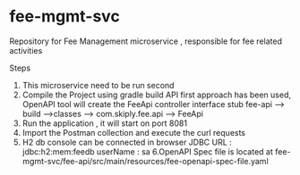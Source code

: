 # fee-mgmt-svc
Repository for Fee Management microservice , responsible for fee related activities

Steps
1. This microservice need to be run second
2. Compile the Project using gradle build
   API first approach has been used, OpenAPI tool  will create the FeeApi controller interface stub
   fee-api --> build -->classes --> com.skiply.fee.api --> FeeApi
3. Run the application , it will start on port 8081
4. Import the Postman collection and execute the curl requests
5. H2 db console can be connected in browser
   JDBC URL : jdbc:h2:mem:feedb
   userName : sa
6.OpenAPI Spec file is located at
      fee-mgmt-svc/fee-api/src/main/resources/fee-openapi-spec-file.yaml
